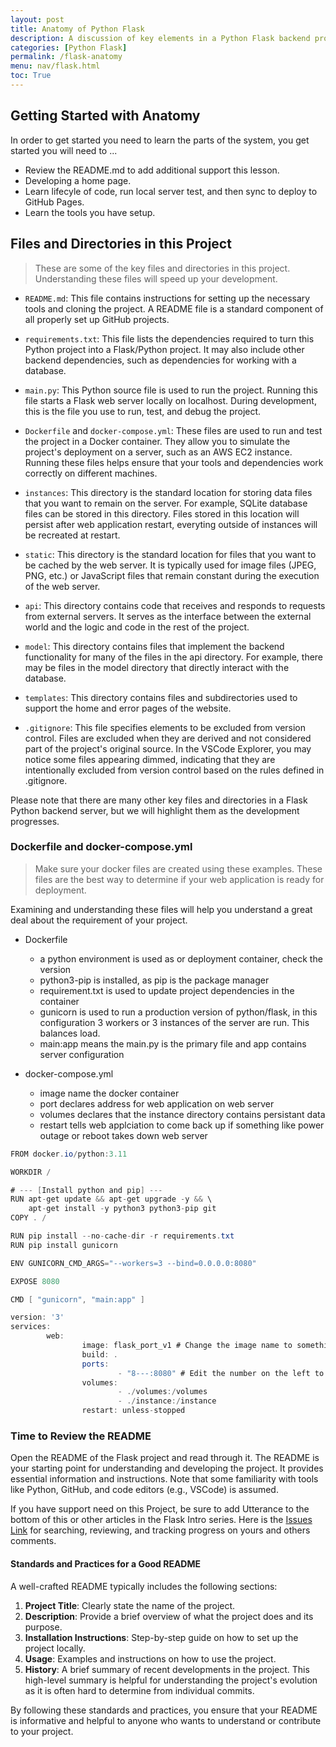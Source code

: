 ```yaml
---
layout: post
title: Anatomy of Python Flask
description: A discussion of key elements in a Python Flask backend project.  This includes preparing a project for deployment.
categories: [Python Flask]
permalink: /flask-anatomy
menu: nav/flask.html
toc: True
---
```


## Getting Started with Anatomy

In order to get started you need to learn the parts of the system, you get started you will need to  ...

- Review the README.md to add additional support this lesson.  
- Developing a home page.
- Learn lifecyle of code, run local server test, and then sync to deploy to GitHub Pages.
- Learn the tools you have setup.


## Files and Directories in this Project
> These are some of the key files and directories in this project. Understanding these files will speed up your development.  

- `README.md`: This file contains instructions for setting up the necessary tools and cloning the project. A README file is a standard component of all properly set up GitHub projects.

- `requirements.txt`: This file lists the dependencies required to turn this Python project into a Flask/Python project. It may also include other backend dependencies, such as dependencies for working with a database.

- `main.py`: This Python source file is used to run the project. Running this file starts a Flask web server locally on localhost. During development, this is the file you use to run, test, and debug the project.

- `Dockerfile` and `docker-compose.yml`: These files are used to run and test the project in a Docker container. They allow you to simulate the project's deployment on a server, such as an AWS EC2 instance. Running these files helps ensure that your tools and dependencies work correctly on different machines.

- `instances`: This directory is the standard location for storing data files that you want to remain on the server. For example, SQLite database files can be stored in this directory.  Files stored in this location will persist after web application restart, everyting outside of instances will be recreated at restart.

- `static`: This directory is the standard location for files that you want to be cached by the web server. It is typically used for image files (JPEG, PNG, etc.) or JavaScript files that remain constant during the execution of the web server.

- `api`: This directory contains code that receives and responds to requests from external servers. It serves as the interface between the external world and the logic and code in the rest of the project.

- `model`: This directory contains files that implement the backend functionality for many of the files in the api directory. For example, there may be files in the model directory that directly interact with the database.

- `templates`: This directory contains files and subdirectories used to support the home and error pages of the website.

- `.gitignore`: This file specifies elements to be excluded from version control. Files are excluded when they are derived and not considered part of the project's original source. In the VSCode Explorer, you may notice some files appearing dimmed, indicating that they are intentionally excluded from version control based on the rules defined in .gitignore.

Please note that there are many other key files and directories in a Flask Python backend server, but we will highlight them as the development progresses.


### Dockerfile and docker-compose.yml
> Make sure your docker files are created using these examples.  These files are the best way to determine if your web application is ready for deployment.

Examining and understanding these files will help you understand a great deal about the requirement of your project.

- Dockerfile 
    - a python environment is used as or deployment container, check the version
    - python3-pip is installed, as pip is the package manager
    - requirement.txt is used to update project dependencies in the container
    - gunicorn is used to run a production version of python/flask, in this configuration 3 workers or 3 instances of the server are run.  This balances load.
    - main:app means the main.py is the primary file and app contains server configuration
    
- docker-compose.yml
    - image name the docker container
    - port declares address for web application on web server
    - volumes declares that the instance directory contains persistant data
    - restart tells web applciation to come back up if something like power outage or reboot takes down web server



```java
FROM docker.io/python:3.11

WORKDIR /

# --- [Install python and pip] ---
RUN apt-get update && apt-get upgrade -y && \
    apt-get install -y python3 python3-pip git
COPY . /

RUN pip install --no-cache-dir -r requirements.txt
RUN pip install gunicorn

ENV GUNICORN_CMD_ARGS="--workers=3 --bind=0.0.0.0:8080"

EXPOSE 8080

CMD [ "gunicorn", "main:app" ]
```


```java
version: '3'
services:
        web:
                image: flask_port_v1 # Change the image name to something unique to your project, aka my_unique_name_v1
                build: .
                ports:
                        - "8---:8080" # Edit the number on the left to match the port you selected
                volumes:
                        - ./volumes:/volumes
                        - ./instance:/instance
                restart: unless-stopped
```

### Time to Review the README

Open the README of the Flask project and read through it. The README is your starting point for understanding and developing the project. It provides essential information and instructions. Note that some familiarity with tools like Python, GitHub, and code editors (e.g., VSCode) is assumed.

If you have support need on this Project, be sure to add Utterance to the bottom of this or other articles in the Flask Intro series. Here is the [Issues Link](https://github.com/open-coding-society/flask_2025/issues) for searching, reviewing, and tracking progress on yours and others comments.

#### Standards and Practices for a Good README

A well-crafted README typically includes the following sections:

1. **Project Title**: Clearly state the name of the project.
2. **Description**: Provide a brief overview of what the project does and its purpose.
3. **Installation Instructions**: Step-by-step guide on how to set up the project locally.
4. **Usage**: Examples and instructions on how to use the project.
5. **History**: A brief summary of recent developments in the project. This high-level summary is helpful for understanding the project's evolution as it is often hard to determine from individual commits.

By following these standards and practices, you ensure that your README is informative and helpful to anyone who wants to understand or contribute to your project.
